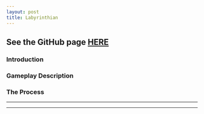 ```yaml
---
layout: post
title: Labyrinthian
---
```

## See the GitHub page [HERE](https://github.com/ElliotHume/LabyrinthianVR) ##

### Introduction ###

### Gameplay Description ###


### The Process ###
----
****
